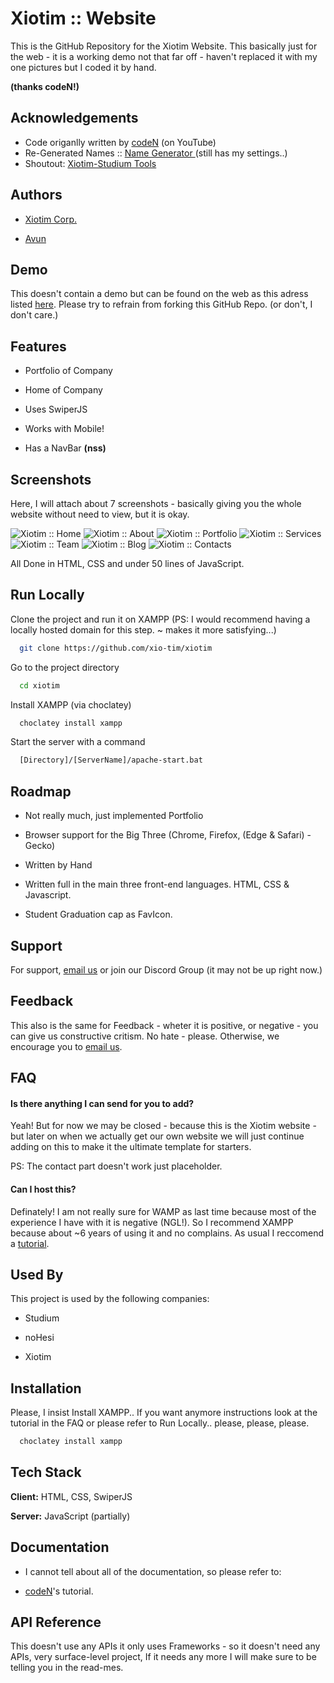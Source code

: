 
# Xiotim :: Website

This is the GitHub Repository for the Xiotim Website. This basically just for the web - it is a working demo not that far off - haven't replaced it with my one pictures but I coded it by hand.

**(thanks codeN!)**


## Acknowledgements

 - Code origanlly written by [codeN](https://www.youtube.com/@Code-N) (on YouTube)
 - Re-Generated Names :: [Name Generator ](https://www.behindthename.com/random/random.php?gender=both&number=2&sets=1&surname=&randomsurname=yes&all=yes) (still has my settings..)
 -  Shoutout: [Xiotim-Studium Tools](https://xio-tim.github.io/studium)

    
## Authors

- [Xiotim Corp.](https://www.github.com/xio-tim)


- [Avun](https://www.github.com/avun-ai)


## Demo

This doesn't contain a demo but can be found on the web as this adress listed [here](https://xio-tim.github.io/xiotim). Please try to refrain from forking this GitHub Repo. (or don't, I don't care.)


## Features

- Portfolio of Company

- Home of Company

- Uses SwiperJS

- Works with Mobile!

- Has a  NavBar **(nss)**
## Screenshots

Here, I will attach about 7 screenshots - basically giving you the whole website without
need to view, but it is okay. 

![Xiotim :: Home](Screenshots/Home.JPG)
![Xiotim :: About](Screenshots/About.JPG)
![Xiotim :: Portfolio](Screenshots/Portfolio.JPG)
![Xiotim :: Services](Screenshots/Services.JPG)
![Xiotim :: Team](Screenshots/Team.JPG)
![Xiotim :: Blog](Screenshots/Blog.JPG)
![Xiotim :: Contacts](Screenshots/Contact.JPG)

All Done in HTML, CSS and under 50 lines of JavaScript.


## Run Locally

Clone the project and run it on XAMPP (PS: I would recommend having a locally hosted domain for this step. ~ makes it more satisfying...)

```bash
  git clone https://github.com/xio-tim/xiotim
```

Go to the project directory

```bash
  cd xiotim
```

Install XAMPP (via choclatey)

```bash
  choclatey install xampp
```

Start the server with a command

```bash
  [Directory]/[ServerName]/apache-start.bat
```


## Roadmap

- Not really much, just implemented Portfolio

- Browser support for the Big Three (Chrome, Firefox, (Edge & Safari) - Gecko)

- Written by Hand

- Written full in the main three front-end languages. HTML, CSS & Javascript.

- Student Graduation cap as FavIcon.


## Support

For support, [email us](mailto:trowesigames@gmail.com) or join our Discord Group (it may not be up right now.)


## Feedback

This also is the same for Feedback - wheter it is positive, or negative - you can give us constructive critism. No hate - please. Otherwise, we encourage you to [email us](mailto:trowesigames@gmail.com).


## FAQ

#### Is there anything I can send for you to add?

Yeah! But for now we may be closed - because this is the Xiotim website - but later on when we actually get our own website we will just continue adding on this to make it the ultimate template for starters. 

PS: The contact part doesn't work just placeholder.

#### Can I host this?

Definately! I am not really sure for WAMP as last time because most of the experience I have with it is negative (NGL!). So I recommend XAMPP because about ~6 years of using it and no complains. As usual I reccomend a [tutorial](https://www.youtube.com/watch?v=LzucEZh4_no).

## Used By

This project is used by the following companies:

- Studium

- noHesi

- Xiotim


## Installation

Please, I insist Install XAMPP.. If you want anymore instructions look at the tutorial in the FAQ or please refer to Run Locally.. please, please, please.

```bash
  choclatey install xampp
```
    
## Tech Stack

**Client:** HTML, CSS, SwiperJS

**Server:** JavaScript (partially)


## Documentation

- I cannot tell about all of the documentation, so please refer to:

- [codeN](https://youtube.com/watch?v=0jFjZBwwvsY)'s tutorial.


## API Reference

This doesn't use any APIs it only uses Frameworks - so it doesn't need any APIs, very surface-level project, If it needs any more I will make sure to be telling you in the read-mes.

